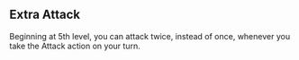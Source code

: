## Extra Attack
Beginning at 5th level, you can attack twice, instead of once, whenever you take the Attack action on your turn.

<!--

-<< CHANGES >>-
- none

-<< TODO >>-
- none

-<< COMMENTARY >>-
- none

-->
